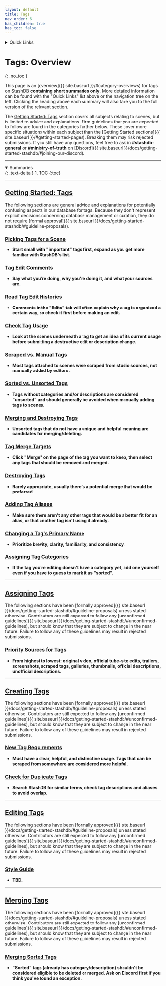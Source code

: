```yaml
---
layout: default
title: Tags
nav_order: 6
has_children: true
has_toc: false
---
```


<details markdown="block">
  <summary>
    Quick Links
  </summary>
  {: .text-delta }
1. [Getting Started: Tags](getting-started-tags)
2. [Assigning Tags](assigning-tags)
3. [Creating Tags](creating-tags)
4. [Editing Tags](editing-tags)
5. [Merging Tags](merging-tags)
</details>

# **Tags: Overview**
{: .no_toc }

This page is an [overview]({{ site.baseurl }}/#category-overviews) for tags on StashDB **containing short summaries only**. More detailed information can be found with the "Quick Links" list above or the navigation tree on the left. Clicking the heading above each summary will also take you to the full version of the relevant section.

The [Getting Started: Tags](getting-started-tags) section covers all subjects relating to scenes, but is limited to advice and explanations. Firm guidelines that you are expected to follow are found in the categories further below. These cover more specific situations within each subject than the [Getting Started sections]({{ site.baseurl }}/#getting-started-pages). Breaking them may risk rejected submissions. If you still have any questions, feel free to ask in **#stashdb-general** or **#ministry-of-truth** on [Discord]({{ site.baseurl }}/docs/getting-started-stashdb/#joining-our-discord).

***

<details open markdown="block">
  <summary>
    Summaries
  </summary>
  {: .text-delta }
1. TOC
{:toc}
</details>

***

## **[Getting Started: Tags](getting-started-tags)**
The following sections are general advice and explanations for potentially confusing aspects in our database for tags. Because they don't represent explicit decisions concerning database management or curation, they do not require [formal approval]({{ site.baseurl }}/docs/getting-started-stashdb/#guideline-proposals).

### [Picking Tags for a Scene](getting-started-tags#picking-tags-for-a-scene)
  - **Start small with "important" tags first, expand as you get more familiar with StashDB's list.**

### [Tag Edit Comments](getting-started-tags#tag-edit-comments)
  - **Say what you're doing, why you're doing it, and what your sources are.**

### [Read Tag Edit Histories](getting-started-tags#read-tag-edit-histories)
  - **Comments in the "Edits" tab will often explain why a tag is organized a certain way, so check it first before making an edit.**

### [Check Tag Usage](getting-started-tags#check-tag-usage)
  - **Look at the scenes underneath a tag to get an idea of its current usage before submitting a destructive edit or description change.**

### [Scraped vs. Manual Tags](getting-started-tags#scraped-vs-manual-tags)
  - **Most tags attached to scenes were scraped from studio sources, not manually added by editors.**

### [Sorted vs. Unsorted Tags](getting-started-tags#sorted-vs-unsorted-tags)
  - **Tags without categories and/or descriptions are considered "unsorted" and should generally be avoided when manually adding tags to scenes.**

### [Merging and Destroying Tags](getting-started-tags#merging-and-destroying-tags)
  - **Unsorted tags that do not have a unique and helpful meaning are candidates for merging/deleting.**

### [Tag Merge Targets](getting-started-tags#tag-merge-targets)
  - **Click "Merge" on the page of the tag you want to keep, then select any tags that should be removed and merged.**

### [Destroying Tags](getting-started-tags#destroying-tags)
  - **Rarely appropriate, usually there's a potential merge that would be preferred.**

### [Adding Tag Aliases](getting-started-tags#adding-tag-aliases)
  - **Make sure there aren't any other tags that would be a better fit for an alias, or that another tag isn't using it already.**

### [Changing a Tag's Primary Name](getting-started-tags#changing-a-tags-primary-name)
  - **Prioritize brevity, clarity, familiarity, and consistency.**

### [Assigning Tag Categories](getting-started-tags#assigning-tag-categories)
  - **If the tag you're editing doesn't have a category yet, add one yourself even if you have to guess to mark it as "sorted".**

***

## **[Assigning Tags](assigning-tags)**
The following sections have been [formally approved]({{ site.baseurl }}/docs/getting-started-stashdb/#guideline-proposals) unless stated otherwise. Contributors are still expected to follow any [unconfirmed guidelines]({{ site.baseurl }}/docs/getting-started-stashdb/#unconfirmed-guidelines), but should know that they are subject to change in the near future. Failure to follow any of these guidelines may result in rejected submissions.

### [Priority Sources for Tags](assigning-tags#priority-sources-for-tags)
  - **From highest to lowest: original video, official tube-site edits, trailers, screenshots, scraped tags, galleries, thumbnails, official descriptions, unofficial descriptions.**

***

## **[Creating Tags](creating-tags)**
The following sections have been [formally approved]({{ site.baseurl }}/docs/getting-started-stashdb/#guideline-proposals) unless stated otherwise. Contributors are still expected to follow any [unconfirmed guidelines]({{ site.baseurl }}/docs/getting-started-stashdb/#unconfirmed-guidelines), but should know that they are subject to change in the near future. Failure to follow any of these guidelines may result in rejected submissions.

### [New Tag Requirements](creating-tags#new-tag-requirements)
  - **Must have a clear, helpful, and distinctive usage. Tags that can be scraped from somewhere are considered more helpful.**

### [Check for Duplicate Tags](creating-tags#check-for-duplicate-tags)
  - **Search StashDB for similar terms, check tag descriptions and aliases to avoid overlap.**

***

## **[Editing Tags](editing-tags)**
The following sections have been [formally approved]({{ site.baseurl }}/docs/getting-started-stashdb/#guideline-proposals) unless stated otherwise. Contributors are still expected to follow any [unconfirmed guidelines]({{ site.baseurl }}/docs/getting-started-stashdb/#unconfirmed-guidelines), but should know that they are subject to change in the near future. Failure to follow any of these guidelines may result in rejected submissions.

### [Style Guide](editing-tags#style-guide)
  - **TBD.**

***

## **[Merging Tags](merging-tags)**
The following sections have been [formally approved]({{ site.baseurl }}/docs/getting-started-stashdb/#guideline-proposals) unless stated otherwise. Contributors are still expected to follow any [unconfirmed guidelines]({{ site.baseurl }}/docs/getting-started-stashdb/#unconfirmed-guidelines), but should know that they are subject to change in the near future. Failure to follow any of these guidelines may result in rejected submissions.

### [Merging Sorted Tags](merging-tags#merging-sorted-tags)
  - **"Sorted" tags (already has category/description) shouldn't be considered eligible to be deleted or merged. Ask on Discord first if you think you've found an exception.**
